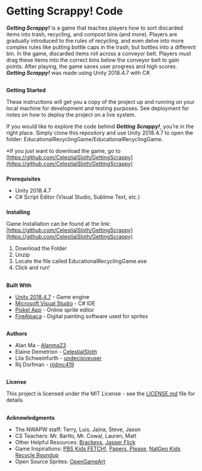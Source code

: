 # **Getting Scrappy! Code**

**_Getting Scrappy!_** is a game that teaches players how to sort discarded items into trash, recycling, and compost bins (and more). Players are gradually introduced to the rules of recycling, and even delve into more complex rules like putting bottle caps in the trash, but bottles into a different bin. In the game, discarded items roll across a conveyor belt. Players must drag these items into the correct bins below the conveyor belt to gain points. After playing, the game saves user progress and high scores. **_Getting Scrappy!_** was made using Unity 2018.4.7 with C#.


## 
**Getting Started**

These instructions will get you a copy of the project up and running on your local machine for development and testing purposes. See deployment for notes on how to deploy the project on a live system.

If you would like to explore the code behind **_Getting Scrappy!_**, you’re in the right place. Simply clone this repository and use Unity 2018.4.7 to open the folder: EducationalRecyclingGame/EducationalRecyclingGame.

*If you just want to download the game, go to [https://github.com/CelestialSloth/GettingScrappy](https://github.com/CelestialSloth/GettingScrappy)


### 
**Prerequisites**



*   Unity 2018.4.7
*   C# Script Editor (Visual Studio, Sublime Text, etc.)

### 
**Installing**


Game Installation can be found at the link: [https://github.com/CelestialSloth/GettingScrappy](https://github.com/CelestialSloth/GettingScrappy)



1. Download the Folder
2. Unzip
3. Locate the file called EducationalRecyclingGame.exe
4. Click and run!

## 
**Built With**

*   [Unity 2018.4.7](https://unity3d.com/get-unity/download/archive) - Game engine
*   [Microsoft Visual Studio](https://visualstudio.microsoft.com/downloads/) - C# IDE
*   [Piskel App](https://www.piskelapp.com/) - Online sprite editor
*   [FireAlpaca](https://firealpaca.com/) - Digital painting software used for sprites

## 
**Authors**

*   Alan Ma - [Alanma23](https://github.com/alanma23)
*   Elaine Demetrion - [CelestialSloth](https://github.com/CelestialSloth)
*   Lila Schweinfurth - [undecisiveuser](https://github.com/indecisiveuser)
*   Rij Dorfman - [rijdmc419](https://github.com/rijdmc419)

## 
**License**


This project is licensed under the MIT License - see the [LICENSE.md](https://github.com/rijdmc419/EducationalRecyclingGame/blob/master/LICENSE.md) file for details


## 
**Acknowledgments**



*   The NWAPW staff: Terry, Luis, Jaina, Steve, Jason
*   CS Teachers: Mr. Bartlo, Mr. Cowal, Lauren, Matt
*   Other Helpful Resources: [Brackeys](https://www.youtube.com/channel/UCYbK_tjZ2OrIZFBvU6CCMiA), [Jasper Flick](https://catlikecoding.com/jasper-flick/)
*   Game Inspirations: [PBS Kids FETCH!](https://pbskids.org/fetch/games/water/game.html), [Papers, Please](https://store.steampowered.com/app/239030/Papers_Please/), [NatGeo Kids Recycle Roundup](https://kids.nationalgeographic.com/games/action-and-adventure/recycle-roundup-new/)
*   Open Source Sprites: [OpenGameArt](https://opengameart.org/content/recycle-items-set)
